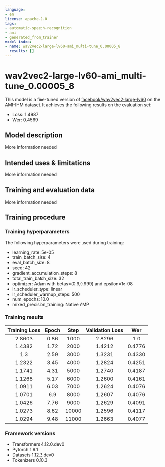 ```yaml
---
language:
- en
license: apache-2.0
tags:
- automatic-speech-recognition
- ami
- generated_from_trainer
model-index:
- name: wav2vec2-large-lv60-ami_multi-tune_0.00005_8
  results: []
---
```


<!-- This model card has been generated automatically according to the information the Trainer had access to. You
should probably proofread and complete it, then remove this comment. -->

# wav2vec2-large-lv60-ami_multi-tune_0.00005_8

This model is a fine-tuned version of [facebook/wav2vec2-large-lv60](https://huggingface.co/facebook/wav2vec2-large-lv60) on the AMI-IHM dataset.
It achieves the following results on the evaluation set:
- Loss: 1.4987
- Wer: 0.4569

## Model description

More information needed

## Intended uses & limitations

More information needed

## Training and evaluation data

More information needed

## Training procedure

### Training hyperparameters

The following hyperparameters were used during training:
- learning_rate: 5e-05
- train_batch_size: 4
- eval_batch_size: 8
- seed: 42
- gradient_accumulation_steps: 8
- total_train_batch_size: 32
- optimizer: Adam with betas=(0.9,0.999) and epsilon=1e-08
- lr_scheduler_type: linear
- lr_scheduler_warmup_steps: 500
- num_epochs: 10.0
- mixed_precision_training: Native AMP

### Training results

| Training Loss | Epoch | Step  | Validation Loss | Wer    |
|:-------------:|:-----:|:-----:|:---------------:|:------:|
| 2.8603        | 0.86  | 1000  | 2.8296          | 1.0    |
| 1.4382        | 1.72  | 2000  | 1.4212          | 0.4776 |
| 1.3           | 2.59  | 3000  | 1.3231          | 0.4330 |
| 1.2322        | 3.45  | 4000  | 1.2824          | 0.4251 |
| 1.1741        | 4.31  | 5000  | 1.2740          | 0.4187 |
| 1.1268        | 5.17  | 6000  | 1.2600          | 0.4161 |
| 1.0911        | 6.03  | 7000  | 1.2624          | 0.4076 |
| 1.0701        | 6.9   | 8000  | 1.2607          | 0.4076 |
| 1.0426        | 7.76  | 9000  | 1.2629          | 0.4091 |
| 1.0273        | 8.62  | 10000 | 1.2596          | 0.4117 |
| 1.0294        | 9.48  | 11000 | 1.2663          | 0.4077 |


### Framework versions

- Transformers 4.12.0.dev0
- Pytorch 1.9.1
- Datasets 1.12.2.dev0
- Tokenizers 0.10.3
